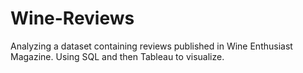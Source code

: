 # Wine-Reviews

Analyzing a dataset containing reviews published in Wine Enthusiast Magazine. Using SQL and then Tableau to visualize.
